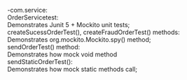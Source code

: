 -com.service: <br/> 
    OrderServicetest: <br/> 
      Demonstrates Junit 5 + Mockito unit tests; <br/> 
      createSucessOrderTest(), createFraudOrderTest() methods: <br/> 
        Demonstrates org.mockito.Mockito.spy() method; <br/> 
      sendOrderTest() method: <br/> 
        Demonstrates how mock void method <br/> 
      sendStaticOrderTest(): <br/> 
        Demonstrates how mock static methods call;

